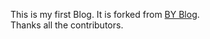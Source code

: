 This is my first Blog. It is forked from [BY Blog](qiubaiying/qiubaiying.github.io).<br>
Thanks all the contributors.
